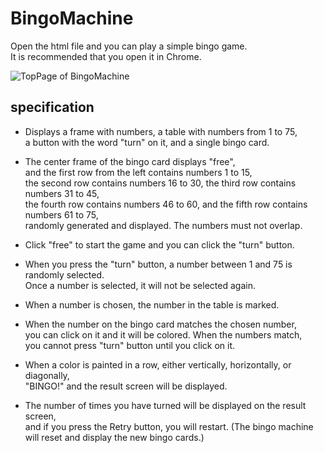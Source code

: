 # BingoMachine

Open the html file and you can play a simple bingo game.  
It is recommended that you open it in Chrome.  

![TopPage of BingoMachine](https://user-images.githubusercontent.com/80075559/114264633-faacde80-9a26-11eb-838e-e5ffb83461e1.png)

## specification

* Displays a frame with numbers, a table with numbers from 1 to 75,  
a button with the word "turn" on it, and a single bingo card.  

* The center frame of the bingo card displays "free",  
and the first row from the left contains numbers 1 to 15,  
the second row contains numbers 16 to 30, the third row contains numbers 31 to 45,  
the fourth row contains numbers 46 to 60, and the fifth row contains numbers 61 to 75,  
randomly generated and displayed. The numbers must not overlap.  

* Click "free" to start the game and you can click the "turn" button.  

* When you press the "turn" button, a number between 1 and 75 is randomly selected.  
Once a number is selected, it will not be selected again.  

* When a number is chosen, the number in the table is marked.  

* When the number on the bingo card matches the chosen number,  
you can click on it and it will be colored. When the numbers match,  
you cannot press "turn" button until you click on it.  

* When a color is painted in a row, either vertically, horizontally, or diagonally,  
"BINGO!" and the result screen will be displayed.  

* The number of times you have turned will be displayed on the result screen,  
and if you press the Retry button, you will restart.
(The bingo machine will reset and display the new bingo cards.)